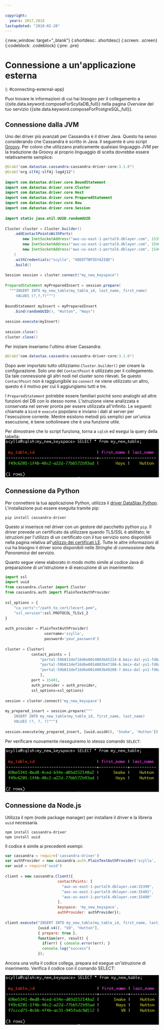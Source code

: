 ```yaml
---

copyright:
  years: 2017,2018
lastupdated: "2018-02-28"
---
```


{:new_window: target="_blank"}
{:shortdesc: .shortdesc}
{:screen: .screen}
{:codeblock: .codeblock}
{:pre: .pre}

# Connessione a un'applicazione esterna
{: #connecting-external-app}

Puoi trovare le informazioni di cui hai bisogno per il collegamento a {{site.data.keyword.composeForScyllaDB_full}} nella pagina *Overview* del tuo servizio {{site.data.keyword.composeForPostgreSQL_full}}.

## Connessione dalla JVM

Uno dei driver più avanzati per Cassandra è il driver Java. Questo ha senso considerando che Cassandra è scritto in Java. Il seguente è uno script [Groovy](http://www.groovy-lang.org/documentation.html#gettingstarted). Per coloro che utilizzano praticamente qualsiasi linguaggio JVM per la traduzione da Groovy al proprio linguaggio di scelta dovrebbe essere relativamente semplice:

```java
@Grab('com.datastax.cassandra:cassandra-driver-core:3.1.0')
@Grab('org.slf4j:slf4j-log4j12')

import com.datastax.driver.core.BoundStatement
import com.datastax.driver.core.Cluster
import com.datastax.driver.core.Host
import com.datastax.driver.core.PreparedStatement
import com.datastax.driver.core.Row
import com.datastax.driver.core.Session

import static java.util.UUID.randomUUID

Cluster cluster = Cluster.builder()
    .addContactPointsWithPorts(
        new InetSocketAddress("aws-us-east-1-portal9.dblayer.com", 15399 ),
        new InetSocketAddress("aws-us-east-1-portal9.dblayer.com", 15401 ),
        new InetSocketAddress("aws-us-east-1-portal6.dblayer.com", 15400 )
    )
    .withCredentials("scylla", "XOEDTTBPZGYAZIQD")
    .build()

Session session = cluster.connect("my_new_keyspace")

PreparedStatement myPreparedInsert = session.prepare(
  """INSERT INTO my_new_table(my_table_id, last_name, first_name)
     VALUES (?,?,?)""")

BoundStatement myInsert = myPreparedInsert
    .bind(randomUUID(), "Hutton", "Hays")

session.execute(myInsert)

session.close()
cluster.close()
```

Per iniziare inseriamo l'ultimo driver Cassandra:

```java
@Grab('com.datastax.cassandra:cassandra-driver-core:3.1.0')
```

Dopo aver importato tutto utilizziamo `Cluster.builder()` per creare la configurazione. Solo uno dei `ContactPoint` è utilizzato per il collegamento. Da tale connessione gli altri nodi nel cluster sono rilevati. Se questo `ContactPoint` non è raggiungibile su `connect` ne viene utilizzato un altro, questo è il motivo per cui li aggiungiamo tutti e tre.

I `PreparedStatement` potrebbe essere familiari poiché sono analoghi ad altre funzioni del DB con lo stesso nome. L'istruzione viene analizzata e conservata nel server pronta per essere utilizzata all'infinito. Le seguenti chiamate a `bind` e `execute` popolano e inviano i dati al server per l'esecuzione corrente. Mentre esistono metodi più semplici per un'unica esecuzione, è bene sottolineare che è una funzione utile.

Per dimostrare che lo script funziona, torna a `cqlsh` ed esegui la query della tabella:
![Risultati da `SELECT` in `cqlsh`.](./images/results_select_java.png "Risultati da Select")

## Connessione da Python

Per connettere la tua applicazione Python, utilizza il [driver DataStax Python](https://github.com/datastax/python-driver). L'installazione può essere eseguita tramite pip:

```shell
pip install cassandra-driver
```

Questo si inserisce nel driver con un gestore del pacchetto python `pip`. Il driver prevede un certificato da utilizzare quando TLS/SSL è abilitato; le istruzioni per l'utilizzo di un certificato con il tuo servizio sono disponibili nella pagina relativa all'[utilizzo dei certificati LE](./scylla-certificates.html). Tutte le altre informazioni di cui ha bisogno il driver sono disponibili nelle _Stringhe di connessione_ della _Panoramica_ del servizio.

Quanto segue viene elaborato in modo molto simile al codice Java di preparazione di un'istruzione e di esecuzione di un inserimento:

```python
import ssl
import uuid
from cassandra.cluster import Cluster
from cassandra.auth import PlainTextAuthProvider

ssl_options = {
    "ca_certs":"/path_to_cert/lecert.pem",
    "ssl_version":ssl.PROTOCOL_TLSv1_2
}

auth_provider = PlainTextAuthProvider(
                  username='scylla',
                  password='your_password')

cluster = Cluster(
            contact_points = [
                "portal-59b813def16d6e0014003b45224-8.bmix-dal-ys1-fd6a5b7e-e120-43f3-95ea-e40028e540a8.composeci-us-ibm-com.composedb.com",
                "portal-59b813def16d6e0014003b47186-6.bmix-dal-ys1-fd6a5b7e-e120-43f3-95ea-e40028e540a8.composeci-us-ibm-com.composedb.com",
                "portal-59b813def16d6e0014003b49208-7.bmix-dal-ys1-fd6a5b7e-e120-43f3-95ea-e40028e540a8.composeci-us-ibm-com.composedb.com"
                ],
            port = 15401,
            auth_provider = auth_provider,
            ssl_options=ssl_options)

session = cluster.connect('my_new_keyspace')

my_prepared_insert = session.prepare("""
    INSERT INTO my_new_table(my_table_id, first_name, last_name)
    VALUES (?, ?, ?)""")

session.execute(my_prepared_insert, [uuid.uuid4(), 'Snake', 'Hutton'])
```

Per verificare nuovamente rieseguiremo lo stesso comando `SELECT`:

![Risultati da `SELECT` in `cqlsh`.](./images/results_select_python.png "Risultati da Select")

## Connessione da Node.js

Utilizza il npm (node package manager) per installare il driver e la libreria `uuid` necessaria.

```shell
npm install cassandra-driver
npm install uuid
```

 Il codice è simile ai precedenti esempi:

```javascript
var cassandra = require('cassandra-driver')
var authProvider = new cassandra.auth.PlainTextAuthProvider('scylla', 'XOEDTTBPZGYAZIQD')
var uuid = require('uuid')

client = new cassandra.Client({
                        contactPoints: [
                          "aws-us-east-1-portal9.dblayer.com:15399",
                          "aws-us-east-1-portal9.dblayer.com:15401",
                          "aws-us-east-1-portal6.dblayer.com:15400"
                        ],
                        keyspace: 'my_new_keyspace',
                        authProvider: authProvider});

client.execute("INSERT INTO my_new_table(my_table_id, first_name, last_name) VALUES(?,?,?)",
               [uuid.v4(), "V8", "Hutton"],
               { prepare: true },
               function(err, result) {
                 if(err) { console.error(err); }
                 console.log("success")
               });

```

Ancora una volta il codice collega, prepara ed esegue un'istruzione di inserimento. Verifica il codice con il comando SELECT:

![Risultati da `SELECT` in `cqlsh`.](./images/results_select_node.png "Risultati da Select")
